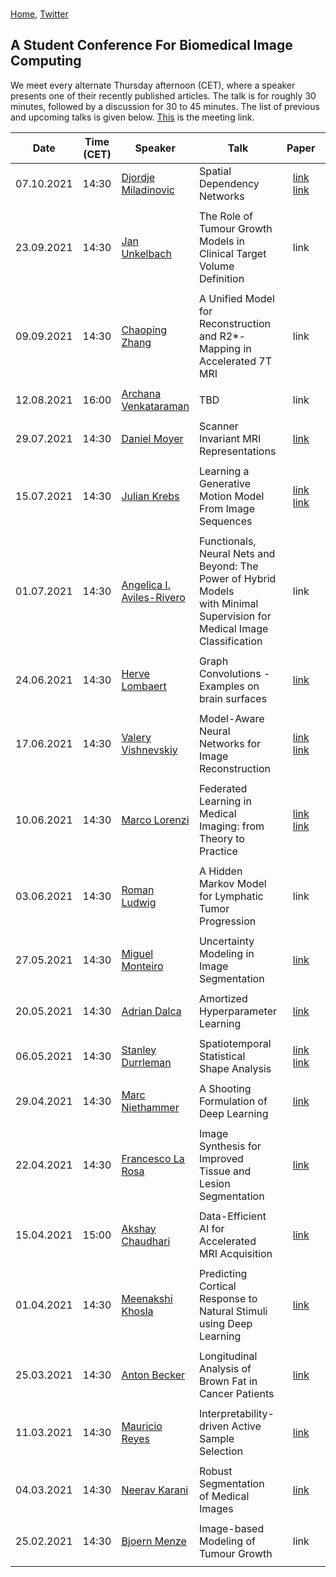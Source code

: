 <br/>

[Home](https://bmic-student-conference.github.io/), [Twitter](https://twitter.com/bmicstudentconf)

## A Student Conference For Biomedical Image Computing

We meet every alternate Thursday afternoon (CET), where a speaker presents one of their recently published articles. The talk is for roughly 30 minutes, followed by a discussion for 30 to 45 minutes. The list of previous and upcoming talks is given below. [This](https://ethz.zoom.us/j/63217947662) is the meeting link.

| Date        | Time (CET)  | Speaker             | Talk                                                             | Paper       | Slides        | Video       |
| :---------: | :---------: | ------------------- | ---------------------------------------------------------------- | :---------: | :----------:  | :---------: |
| 07.10.2021  | 14:30 | [Djordje Miladinovic](https://djordjemila.github.io/) | Spatial Dependency Networks | [link](https://arxiv.org/abs/2103.08877)<br />[link](https://arxiv.org/pdf/2103.11713.pdf) | link | link |
| | | | | | | |
| 23.09.2021  | 14:30 | [Jan Unkelbach](https://scholar.google.com/citations?hl=en&user=X659tV8AAAAJ&view_op=list_works) | The Role of Tumour Growth Models in Clinical Target Volume Definition | link | link | link |
| | | | | | | |
| 09.09.2021  | 14:30 | [Chaoping Zhang](https://scholar.google.com/citations?user=WtBOqskAAAAJ&hl=en) | A Unified Model for Reconstruction and R2*-Mapping in Accelerated 7T MRI | link | link | link |
| | | | | | | |
| 12.08.2021  | 16:00 | [Archana Venkataraman](https://engineering.jhu.edu/ece/faculty/archana-venkataraman/) | TBD | link | link | link |
| | | | | | | |
| 29.07.2021  | 14:30 | [Daniel Moyer](https://dcmoyer.github.io/) | Scanner Invariant MRI Representations | [link](https://arxiv.org/abs/1904.05375) | link | link |
| | | | | | | |
| 15.07.2021  | 14:30 | [Julian Krebs](https://scholar.google.com/citations?hl=en&user=VoUvdPQAAAAJ&view_op=list_works&sortby=pubdate)   | Learning a Generative Motion Model From Image Sequences | [link](https://ieeexplore.ieee.org/abstract/document/8633848)<br />[link](https://ieeexplore.ieee.org/document/9344838) | link | [link](https://youtu.be/9pOguurgsUU) |
| | | | | | | |
| 01.07.2021  | 14:30 | [Angelica I. Aviles-Rivero](https://angelicaiaviles.wordpress.com/) | Functionals, Neural Nets and Beyond: The Power of Hybrid Models<br /> with Minimal Supervision for Medical Image Classification | link | link | link |
| | | | | | | |
| 24.06.2021  | 14:30 | [Herve Lombaert](https://profs.etsmtl.ca/hlombaert/) | Graph Convolutions - Examples on brain surfaces | [link](https://www.sciencedirect.com/science/article/pii/S1361841518305243) | link | [link](https://youtu.be/fqBMOO0DMm0) |
| | | | | | | |
| 17.06.2021  | 14:30 | [Valery Vishnevskiy](https://scholar.google.ch/citations?hl=en&user=1fGojj4AAAAJ&view_op=list_works&sortby=pubdate)   | Model-Aware Neural Networks for Image Reconstruction | [link](https://www.nature.com/articles/s42256-020-0165-6)<br />[link](https://arxiv.org/abs/1906.05528) | [link](https://drive.google.com/file/d/17V6xcxKcfOGEOIDOoy3NcsVCzLe4ns-Y/view?usp=sharing) | [link](https://youtu.be/uHtBCh9z8vM) |
| | | | | | | |
| 10.06.2021  | 14:30 | [Marco Lorenzi](https://marcolorenzi.github.io/) | Federated Learning in Medical Imaging: from Theory to Practice | [link](https://arxiv.org/pdf/2105.05883.pdf)<br />[link](https://hal.archives-ouvertes.fr/hal-03152886v2/document) | link | [link](https://youtu.be/C3Hd3gxRKuc) |
| | | | | | | |
| 03.06.2021  | 14:30 | [Roman Ludwig](https://pubmed.ncbi.nlm.nih.gov/?term=Ludwig+R&cauthor_id=33947429) | A Hidden Markov Model for Lymphatic Tumor Progression | link | [link](https://drive.google.com/file/d/1_qZW9oHm6QAN6DDHQrLToWIObkYxaAl7/view?usp=sharing) | [link](https://youtu.be/xSVHsdYaVc0) |
| | | | | | | |
| 27.05.2021  | 14:30 | [Miguel Monteiro](https://scholar.google.com/citations?user=LyabfXcAAAAJ&hl=en) | Uncertainty Modeling in Image Segmentation | [link](https://arxiv.org/pdf/2006.06015.pdf) | link | [link](https://youtu.be/jw17AEuqbz0) |
| | | | | | | |
| 20.05.2021  | 14:30 | [Adrian Dalca](http://www.mit.edu/~adalca/index.html) | Amortized Hyperparameter Learning | [link](https://arxiv.org/abs/2101.01035) | link | [link](https://youtu.be/UHNusgMwSdA) |
| | | | | | | |
| 06.05.2021  | 14:30 | [Stanley Durrleman](https://who.rocq.inria.fr/Stanley.Durrleman/#) | Spatiotemporal Statistical Shape Analysis | [link](https://hal.inria.fr/hal-02091549v5/document)<br />[link](https://jmlr.csail.mit.edu/papers/volume18/17-197/17-197.pdf) | link | [link](https://youtu.be/8TvnMPfXuJE) |
| | | | | | | |
| 29.04.2021  | 14:30 | [Marc Niethammer](https://biag.cs.unc.edu/author/marc-niethammer/) | A Shooting Formulation of Deep Learning | [link](https://papers.nips.cc/paper/2020/hash/89562dccfeb1d0394b9ae7e09544dc70-Abstract.html) | link | link |
| | | | | | | |
| 22.04.2021  | 14:30 | [Francesco La Rosa](https://scholar.google.com/citations?user=OEE8Ze0AAAAJ&hl=en&oi=ao) | Image Synthesis for Improved Tissue and Lesion Segmentation | [link](https://www.sciencedirect.com/science/article/pii/S0010482521000913) | [link](https://drive.google.com/file/d/1duzLYTn-8c2rcgq6OlLcf9E9G1IdqlVL/view?usp=sharing) | [link](https://youtu.be/zZfu98WRGQU) |
| | | | | | | |
| 15.04.2021  | 15:00 | [Akshay Chaudhari](https://profiles.stanford.edu/akshay-chaudhari) | Data-Efficient AI for Accelerated MRI Acquisition | [link](https://arxiv.org/pdf/2102.06103.pdf) | [link](https://drive.google.com/file/d/10TnKVndPvd_5qyTb25fItD_2FCTv1TOP/view?usp=sharing) | [link](https://youtu.be/za0nzwZmaJ8) |
| | | | | | | |
| 01.04.2021  | 14:30 | [Meenakshi Khosla](https://www.meenakshikhosla.com/) | Predicting Cortical Response to Natural Stimuli using Deep Learning | [link](https://www.biorxiv.org/content/10.1101/2020.09.11.293878v1.full.pdf) | [link](https://drive.google.com/file/d/1f9ZapAmuQYqIqS_hvgAJEMqT5uEzyXXZ/view?usp=sharing) | link |
| | | | | | | |
| 25.03.2021  | 14:30 | [Anton Becker](https://scholar.google.ch/citations?user=WWcqtdQAAAAJ&hl=en) | Longitudinal Analysis of Brown Fat in Cancer Patients | [link](https://journals.plos.org/plosone/article?id=10.1371/journal.pone.0239990) | link | link |
| | | | | | | |
| 11.03.2021  | 14:30 | [Mauricio Reyes](http://www.mauricioreyes.me/aboutme.html) | Interpretability-driven Active Sample Selection | [link](https://ieeexplore.ieee.org/document/9361645) | [link](https://drive.google.com/file/d/1z7r0E1tBj4wbx5cNwsqYs-hZoxsvl2TL/view?usp=sharing) | link |
| | | | | | | |
| 04.03.2021  | 14:30 | [Neerav Karani](https://neerakara.github.io/) | Robust Segmentation of Medical Images | [link](https://linkinghub.elsevier.com/retrieve/pii/S1361841520302711) | [link](https://drive.google.com/file/d/1YpR7Qk69hBEtj5zLPTwc73ZMwRfryiq5/view?usp=sharing) | link |
| | | | | | | |
| 25.02.2021  | 14:30 | [Bjoern Menze](http://home.in.tum.de/~menze/) | Image-based Modeling of Tumour Growth | link | [link](https://drive.google.com/file/d/1S1DPtmJAPfhlefqsQ5q656hh0VdvmXAX/view?usp=sharing) | link |
| | | | | | | |
